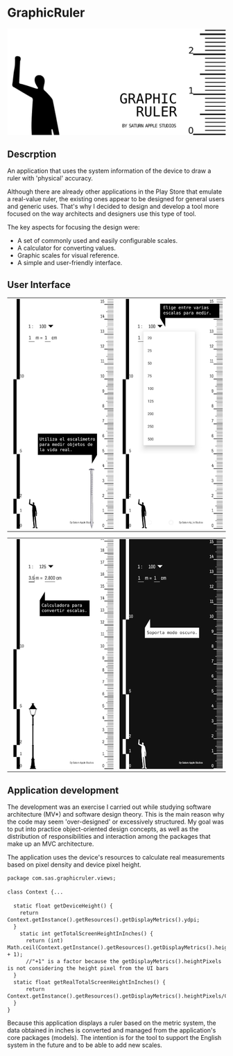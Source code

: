# GraphicRuler
![Logo Image](https://raw.githubusercontent.com/PacoMorando/multiplatform-master-mind/000eafa3432b8c41652b23501e721779465e03c4/docs/grapich-ruler/port-graphic-ruler.svg)

## Descrption
An application that uses the system information of the device to draw a ruler with 'physical' accuracy. 

Although there are already other applications in the Play Store that emulate a real-value ruler, the existing ones appear to be designed for general users and generic uses. That's why I decided to design and develop a tool more focused on the way architects and designers use this type of tool.

The key aspects for focusing the design were:

- A set of commonly used and easily configurable scales.
- A calculator for converting values.
- Graphic scales for visual reference.
- A simple and user-friendly interface.

## User Interface
|  |  |
|---|---|
| ![app screenshot](https://raw.githubusercontent.com/PacoMorando/multiplatform-master-mind/master/docs/grapich-ruler/graphic_ruler_ss1.webp) | ![app screenshot](https://raw.githubusercontent.com/PacoMorando/multiplatform-master-mind/master/docs/grapich-ruler/graphic_ruler_ss2.webp)|

|  |  |
|---|---|
| ![app screenshot](https://raw.githubusercontent.com/PacoMorando/multiplatform-master-mind/master/docs/grapich-ruler/graphic_ruler_ss3.webp) | ![app screenshot](https://raw.githubusercontent.com/PacoMorando/multiplatform-master-mind/master/docs/grapich-ruler/graphic_ruler_ss4.webp)|

## Application development

 The development was an exercise I carried out while studying software architecture (MV*) and software design theory. This is the main reason why the code may seem 'over-designed' or excessively structured. My goal was to put into practice object-oriented design concepts, as well as the distribution of responsibilities and interaction among the packages that make up an MVC architecture.

The application uses the device's resources to calculate real measurements based on pixel density and device pixel height.

        
```
package com.sas.graphicruler.views;

class Context {...

  static float getDeviceHeight() {
    return Context.getInstance().getResources().getDisplayMetrics().ydpi;
  }
    static int getTotalScreenHeightInInches() {
      return (int) Math.ceil(Context.getInstance().getResources().getDisplayMetrics().heightPixels/Context.getDeviceHeight() + 1);
      //"+1" is a factor because the getDisplayMetrics().heightPixels is not considering the height pixel from the UI bars
  }
  static float getRealTotalScreenHeightInInches() {
      return Context.getInstance().getResources().getDisplayMetrics().heightPixels/Context.getDeviceHeight();
  }
}

```
Because this application displays a ruler based on the metric system, the data obtained in inches is converted and managed from the application's core packages (models). The intention is for the tool to support the English system in the future and to be able to add new scales.